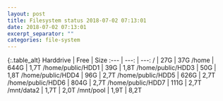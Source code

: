 ```yaml
---
layout: post
title: Filesystem status 2018-07-02 07:13:01
date: 2018-07-02 07:13:01
excerpt_separator: ""
categories: file-system
---
```

{:.table_alt}
Harddrive | Free | Size
:--- | ---: | ---:
/ | 27G | 37G
/home | 644G | 1,7T
/home/public/HDD1 | 39G | 1,8T
/home/public/HDD3 | 50G | 1,8T
/home/public/HDD4 | 96G | 2,7T
/home/public/HDD5 | 626G | 2,7T
/home/public/HDD6 | 804G | 2,7T
/home/public/HDD7 | 111G | 2,7T
/mnt/data2 | 1,7T | 2,0T
/mnt/pool | 1,9T | 8,2T
